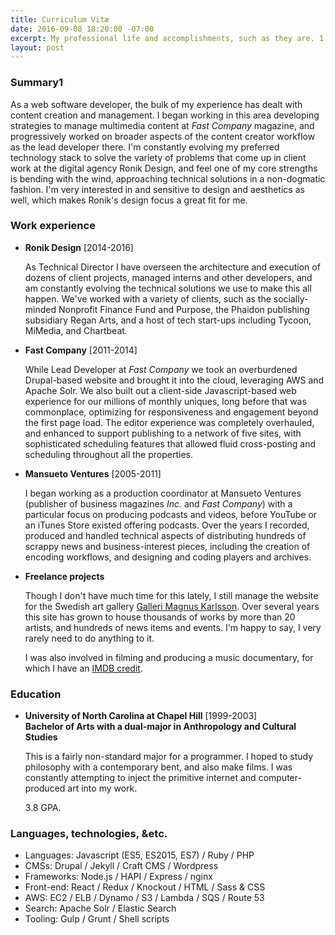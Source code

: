 ```yaml
---
title: Curriculum Vitæ
date: 2016-09-08 18:20:00 -07:00
excerpt: My professional life and accomplishments, such as they are. 1
layout: post
---
```


### Summary1

As a web software developer, the bulk of my experience has dealt with content creation and management. I began working in this area developing strategies to manage multimedia content at _Fast Company_ magazine, and progressively worked on broader aspects of the content creator workflow as the lead developer there. I'm constantly evolving my preferred technology stack to solve the variety of problems that come up in client work at the digital agency Ronik Design, and feel one of my core strengths is bending with the wind, approaching technical solutions in a non-dogmatic fashion. I'm very interested in and sensitive to design and aesthetics as well, which makes Ronik's design focus a great fit for me.

### Work experience

* **Ronik Design** [2014-2016]  

  As Technical Director I have overseen the architecture and execution of dozens of client projects, managed interns and other developers, and am constantly evolving the technical solutions we use to make this all happen.
  We've worked with a variety of clients, such as the socially-minded Nonprofit Finance Fund and Purpose, the Phaidon publishing subsidiary Regan Arts, and a host of tech start-ups including Tycoon, MiMedia, and Chartbeat.

* **Fast Company** [2011-2014]  

  While Lead Developer at _Fast Company_ we took an overburdened Drupal-based website and brought it into the cloud, leveraging AWS and Apache Solr. We also built out a client-side Javascript-based web experience for our millions of monthly uniques, long before that was commonplace, optimizing for responsiveness and engagement beyond the first page load. The editor experience was completely overhauled, and enhanced to support publishing to a network of five sites, with sophisticated scheduling features that allowed fluid cross-posting and scheduling throughout all the properties.

* **Mansueto Ventures** [2005-2011]  

  I began working as a production coordinator at Mansueto Ventures (publisher of business magazines _Inc._ and _Fast Company_) with a particular focus on producing podcasts and videos, before YouTube or an iTunes Store existed offering podcasts. Over the years I recorded, produced and handled technical aspects of distributing hundreds of scrappy news and business-interest pieces, including the creation of encoding workflows, and designing and coding players and archives.

* **Freelance projects**  

  Though I don't have much time for this lately, I still manage the website for the Swedish art gallery [Galleri Magnus Karlsson](http://wwww.gallerimagnuskarlsson). Over several years this site has grown to house thousands of works by more than 20 artists, and hundreds of news items and events. I'm happy to say, I very rarely need to do anything to it.  

  I was also involved in filming and producing a music documentary, for which I have an [IMDB credit](http://www.imdb.com/name/nm3800248/?ref_=fn_al_nm_1).

### Education

* **University of North Carolina at Chapel Hill** [1999-2003]  
  **Bachelor of Arts with a dual-major in Anthropology and Cultural Studies**  

  This is a fairly non-standard major for a programmer. I hoped to study philosophy with a contemporary bent, and also make films. I was constantly attempting to inject the primitive internet and computer-produced art into my work.

  3.8 GPA.

### Languages, technologies, &etc.

* Languages: Javascript (ES5, ES2015, ES7) / Ruby / PHP
* CMSs: Drupal / Jekyll / Craft CMS / Wordpress
* Frameworks: Node.js / HAPI / Express / nginx
* Front-end: React / Redux / Knockout / HTML / Sass & CSS
* AWS: EC2 / ELB / Dynamo / S3 / Lambda / SQS / Route 53
* Search: Apache Solr / Elastic Search
* Tooling: Gulp / Grunt / Shell scripts
